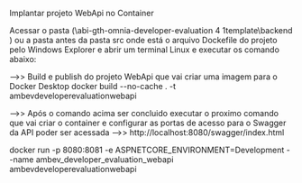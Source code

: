 Implantar projeto WebApi no Container

Acessar o pasta (\abi-gth-omnia-developer-evaluation 4 1template\backend ) ou a pasta antes
da pasta src onde está o arquivo Dockefile do projeto pelo Windows Explorer
e abrir um terminal Linux e executar os comando abaixo:

-->> Build e publish do projeto WebApi que vai criar uma imagem para o Docker Desktop
docker build --no-cache . -t ambevdeveloperevaluationwebapi

-->> Após o comando acima ser concluido executar o proximo comando que vai criar o container e configurar as portas de acesso para o Swagger da API
poder ser acessada -->> http://localhost:8080/swagger/index.html

docker run -p 8080:8081 -e ASPNETCORE_ENVIRONMENT=Development --name  ambev_developer_evaluation_webapi ambevdeveloperevaluationwebapi


